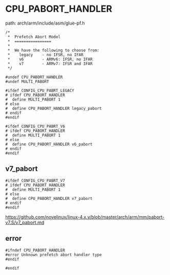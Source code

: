 CPU_PABORT_HANDLER
========================================

path: arch/arm/include/asm/glue-pf.h
```
/*
 *	Prefetch Abort Model
 *	================
 *
 *	We have the following to choose from:
 *	  legacy	- no IFSR, no IFAR
 *	  v6		- ARMv6: IFSR, no IFAR
 *	  v7		- ARMv7: IFSR and IFAR
 */

#undef CPU_PABORT_HANDLER
#undef MULTI_PABORT

#ifdef CONFIG_CPU_PABRT_LEGACY
# ifdef CPU_PABORT_HANDLER
#  define MULTI_PABORT 1
# else
#  define CPU_PABORT_HANDLER legacy_pabort
# endif
#endif

#ifdef CONFIG_CPU_PABRT_V6
# ifdef CPU_PABORT_HANDLER
#  define MULTI_PABORT 1
# else
#  define CPU_PABORT_HANDLER v6_pabort
# endif
#endif
```

v7_pabort
----------------------------------------

```
#ifdef CONFIG_CPU_PABRT_V7
# ifdef CPU_PABORT_HANDLER
#  define MULTI_PABORT 1
# else
#  define CPU_PABORT_HANDLER v7_pabort
# endif
#endif
```

https://github.com/novelinux/linux-4.x.y/blob/master/arch/arm/mm/pabort-v7.S/v7_pabort.md

error
----------------------------------------

```
#ifndef CPU_PABORT_HANDLER
#error Unknown prefetch abort handler type
#endif

#endif
```